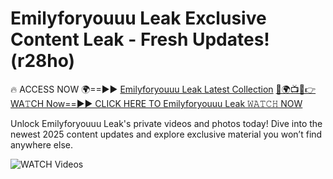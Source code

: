 # Emilyforyouuu Leak Exclusive Content Leak - Fresh Updates! (r28ho)

🔥 ACCESS NOW 🌍==►► <a href="https://tinyurl.com/3fjeunct" rel="nofollow">Emilyforyouuu Leak Latest Collection</a></h3>
[🔴🌍📺📱👉WA𝚃CH Now==►► CLICK HERE TO Emilyforyouuu Leak 𝚆𝙰𝚃𝙲𝙷 NOW](https://tinyurl.com/3fjeunct)

Unlock Emilyforyouuu Leak's private videos and photos today! Dive into the newest 2025 content updates and explore exclusive material you won’t find anywhere else.


<a href="https://tinyurl.com/3fjeunct" rel="nofollow" data-target="animated-image.originalLink"><img src="https://camo.githubusercontent.com/8a4f000d20f83aca3bf7ec5f350d767afa0574a8a352519fd8cfa583a6f93a33/68747470733a2f2f692e696d6775722e636f6d2f644a486b345a712e676966" alt="WATCH Videos" data-canonical-src="https://i.imgur.com/dJHk4Zq.gif" style="max-width: 100%; display: inline-block;" data-target="animated-image.originalImage"></a>
